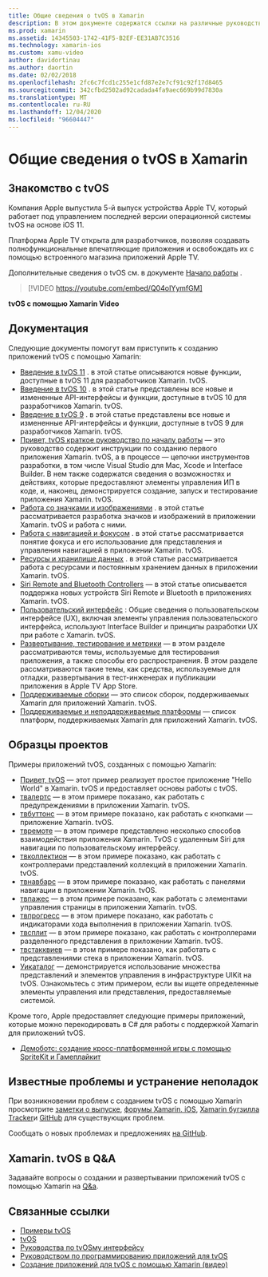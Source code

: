 ```yaml
---
title: Общие сведения о tvOS в Xamarin
description: В этом документе содержатся ссылки на различные руководства и примеры, демонстрирующие создание tvOS приложений с помощью Xamarin. В руководствах рассматриваются различные функции, такие как разработка пользовательского интерфейса, хранение данных, значки и многое другое.
ms.prod: xamarin
ms.assetid: 14345503-1742-41F5-B2EF-EE31AB7C3516
ms.technology: xamarin-ios
ms.custom: xamu-video
author: davidortinau
ms.author: daortin
ms.date: 02/02/2018
ms.openlocfilehash: 2fc6c7fcd1c255e1cfd87e2e7cf91c92f17d8465
ms.sourcegitcommit: 342cfbd2502ad92cadada4fa9aec669b99d7830a
ms.translationtype: MT
ms.contentlocale: ru-RU
ms.lasthandoff: 12/04/2020
ms.locfileid: "96604447"
---
```

# <a name="introduction-to-tvos-in-xamarin"></a>Общие сведения о tvOS в Xamarin

## <a name="introducing-tvos"></a>Знакомство с tvOS

Компания Apple выпустила 5-й выпуск устройства Apple TV, который работает под управлением последней версии операционной системы tvOS на основе iOS 11.

Платформа Apple TV открыта для разработчиков, позволяя создавать полнофункциональные впечатляющие приложения и освобождать их с помощью встроенного магазина приложений Apple TV.

Дополнительные сведения о tvOS см. в документе [Начало работы](~/ios/tvos/get-started/index.md) .

> [!VIDEO https://youtube.com/embed/Q04oIYymfGM]

**tvOS с помощью Xamarin Video**

## <a name="documentation"></a>Документация

Следующие документы помогут вам приступить к созданию приложений tvOS с помощью Xamarin:

- [Введение в tvOS 11](~/ios/tvos/platform/introduction-to-tvos11.md) . в этой статье описываются новые функции, доступные в tvOS 11 для разработчиков Xamarin. tvOS.
- [Введение в tvOS 10](~/ios/tvos/platform/introduction-to-tvos10/index.md) . в этой статье представлены все новые и измененные API-интерфейсы и функции, доступные в tvOS 10 для разработчиков Xamarin. tvOS.
- [Введение в tvOS 9](~/ios/tvos/platform/tvos9.md) . в этой статье представлены все новые и измененные API-интерфейсы и функции, доступные в tvOS 9 для разработчиков Xamarin. tvOS.
- [Привет, tvOS краткое руководство по началу работы](~/ios/tvos/get-started/hello-tvos.md) — это руководство содержит инструкции по созданию первого приложения Xamarin. tvOS, а в процессе — цепочки инструментов разработки, в том числе Visual Studio для Mac, Xcode и Interface Builder. В нем также содержатся сведения о возможностях и действиях, которые предоставляют элементы управления ИП в коде, и, наконец, демонстрируется создание, запуск и тестирование приложения Xamarin. tvOS.
- [Работа со значками и изображениями](~/ios/tvos/app-fundamentals/icons-images.md) . в этой статье рассматривается разработка значков и изображений в приложении Xamarin. tvOS и работа с ними.
- [Работа с навигацией и фокусом](~/ios/tvos/app-fundamentals/navigation-focus.md) . в этой статье рассматривается понятие фокуса и его использование для представления и управления навигацией в приложении Xamarin. tvOS.
- [Ресурсы и хранилище данных](~/ios/tvos/app-fundamentals/resources-data-storage.md) . в этой статье рассматривается работа с ресурсами и постоянным хранением данных в приложении Xamarin. tvOS.
- [Siri Remote and Bluetooth Controllers](~/ios/tvos/platform/remote-bluetooth.md) — в этой статье описывается поддержка новых устройств Siri Remote и Bluetooth в приложениях Xamarin. tvOS.
- [Пользовательский интерфейс](~/ios/tvos/user-interface/index.md) : Общие сведения о пользовательском интерфейсе (UX), включая элементы управления пользовательского интерфейса, используют Interface Builder и принципы разработки UX при работе с Xamarin. tvOS.
- [Развертывание, тестирование и метрики](~/ios/tvos/deploy-test/index.md) — в этом разделе рассматриваются темы, используемые для тестирования приложения, а также способы его распространения. В этом разделе рассматриваются такие темы, как средства, используемые для отладки, развертывания в тест-инженерах и публикации приложения в Apple TV App Store.
- [Поддерживаемые сборки](~/ios/tvos/internals/assemblies.md) — это список сборок, поддерживаемых Xamarin для приложений Xamarin. tvOS.
- [Поддерживаемые и неподдерживаемые платформы](~/ios/tvos/internals/frameworks.md) — список платформ, поддерживаемых Xamarin для приложений Xamarin. tvOS.

## <a name="sample-projects"></a>Образцы проектов

Примеры приложений tvOS, созданных с помощью Xamarin:

- [Привет, tvOS](/samples/xamarin/ios-samples/tvos-hello-tvos) — этот пример реализует простое приложение "Hello World" в Xamarin. tvOS и предоставляет основы работы с tvOS.
- [твалертс](/samples/xamarin/ios-samples/tvos-tvalerts) — в этом примере показано, как работать с предупреждениями в приложении Xamarin. tvOS.
- [твбуттонс](/samples/xamarin/ios-samples/tvos-tvbuttons) — в этом примере показано, как работать с кнопками — приложение Xamarin. tvOS.
- [твремоте](/samples/xamarin/ios-samples/tvos-tvremote) — в этом примере представлено несколько способов взаимодействия приложения Xamarin. TvOS с удаленным Siri для навигации по пользовательскому интерфейсу.
- [твколлектион](/samples/xamarin/ios-samples/tvos-tvcollection) — в этом примере показано, как работать с контроллерами представлений коллекций в приложении Xamarin. tvOS.
- [твнавбарс](/samples/xamarin/ios-samples/tvos-tvnavbars) — в этом примере показано, как работать с панелями навигации в приложении Xamarin. tvOS.
- [твпажес](/samples/xamarin/ios-samples/tvos-tvpages) — в этом примере показано, как работать с элементами управления страницы в приложении Xamarin. tvOS.
- [твпрогресс](/samples/xamarin/ios-samples/tvos-tvprogress) — в этом примере показано, как работать с индикаторами хода выполнения в приложении Xamarin. tvOS.
- [твсплит](/samples/xamarin/ios-samples/tvos-tvsplit) — в этом примере показано, как работать с контроллерами разделенного представления в приложении Xamarin. tvOS.
- [твстакквиев](/samples/xamarin/ios-samples/tvos-tvstackview) — в этом примере показано, как работать с представлениями стека в приложении Xamarin. tvOS.
- [Уикаталог](/samples/xamarin/ios-samples/tvos-uicatalog) — демонстрируется использование множества представлений и элементов управления в инфраструктуре UIKit на tvOS. Ознакомьтесь с этим примером, если вы ищете определенные элементы управления или представления, предоставляемые системой.

Кроме того, Apple предоставляет следующие примеры приложений, которые можно перекодировать в C# для работы с поддержкой Xamarin для приложений tvOS.

- [Демоботс: создание кросс-платформенной игры с помощью SpriteKit и Гамеплайкит](https://developer.apple.com/library/prerelease/tvos/samplecode/DemoBots/)

## <a name="known-issues-and-troubleshooting"></a>Известные проблемы и устранение неполадок

При возникновении проблем с созданием tvOS с помощью Xamarin просмотрите [заметки о выпуске](/xamarin/ios/release-notes/), [форумы Xamarin. iOS](https://forums.xamarin.com/categories/ios), [Xamarin бугзилла Tracker](https://bugzilla.xamarin.com/query.cgi?product=iOS)и [GitHub](https://github.com/xamarin/xamarin-macios/issues) для существующих проблем.

Сообщать о новых проблемах и предложениях [на GitHub](https://github.com/xamarin/xamarin-macios/issues).

## <a name="xamarintvos-on-qa"></a>Xamarin. tvOS в Q&A 

Задавайте вопросы о создании и развертывании приложений tvOS с помощью Xamarin на [Q&а](/answers/topics/dotnet-tvos.html).

## <a name="related-links"></a>Связанные ссылки

- [Примеры tvOS](/samples/browse/?products=xamarin&term=Xamarin.iOS%2btvOS)
- [tvOS](https://developer.apple.com/tvos/)
- [Руководства по tvOSму интерфейсу](https://developer.apple.com/tvos/human-interface-guidelines/)
- [Руководством по программированию приложений для tvOS](https://developer.apple.com/library/prerelease/tvos/documentation/General/Conceptual/AppleTV_PG/)
- [Создание приложений для tvOS с помощью Xamarin (видео)](https://university.xamarin.com/lightninglectures/tvos-with-xamarin)

